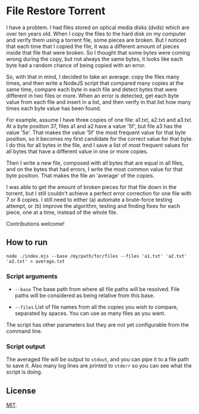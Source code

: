 # File Restore Torrent

I have a problem. I had files stored on optical media disks (dvds) which are over ten years old. When I copy the files to the hard disk on my computer and verify them using a torrent file, some pieces are broken. But I noticed that each time that I copied the file, it was a different amount of pieces inside that file that were broken. So I thought that some bytes were coming wrong during the copy, but not always the same bytes, it looks like each byte had a random chance of being copied with an error.

So, with that in mind, I decided to take an average: copy the files many times, and then write a NodeJS script that compared many copies at the same time, compare each byte in each file and detect bytes that were different in two files or more. When an error is detected, get each byte value from each file and insert in a list, and then verify in that list how many times each byte value has been found.

For example, assume I have three copies of one file: a1.txt, a2.txt and a3.txt. At a byte position 37, files a1 and a2 have a value '5f', but file a3 has the value '5e'. That makes the value '5f' the most frequent value for that byte position, so it becomes my first candidate for the correct value for that byte. I do this for all bytes in the file, and I save a list of most frequent values for all bytes that have a different value in one or more copies.

Then I write a new file, composed with all bytes that are equal in all files, and on the bytes that had errors, I write the most common value for that byte position. That makes the file an 'average' of the copies.

I was able to get the amount of broken pieces for that file down in the torrent, but I still couldn't achieve a perfect error correction for one file with 7 or 8 copies. I still need to either (a) automate a brute-force testing attempt, or (b) improve the algorithm, testing and finding fixes for each piece, one at a time, instead of the whole file.

Contributions welcome!

## How to run

```
node ./index.mjs --base /my/path/for/files --files 'a1.txt' 'a2.txt' 'a3.txt' > average.txt
```

### Script arguments

- `--base`
  The base path from where all file paths will be resolved. File paths will be considered as being relative from this base.

- `--files`
  List of file names from all the copies you wish to compare, separated by spaces. You can use as many files as you want.

The script has other parameters but they are not yet configurable from the command line.

### Script output

The averaged file will be output to `stdout`, and you can pipe it to a file path to save it.
Also many log lines are printed to `stderr` so you can see what the script is doing.

## License

[MIT](LICENSE).

